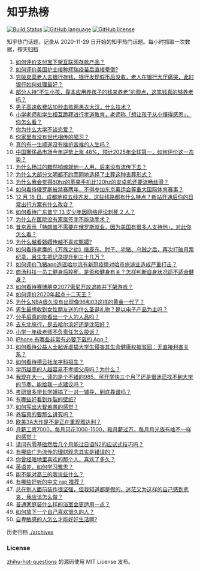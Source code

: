 # 知乎热榜
[![Build Status](https://github.com/ToWeLong/zhihu-hot-questions/workflows/CI/badge.svg)](https://github.com/ToWeLong/zhihu-hot-questions/actions)
[![GitHub language](https://img.shields.io/badge/language-golang-orange.svg)](https://golang.org/)
[![GitHub license](https://img.shields.io/github/license/ToWeLong/zhihu-hot-questions)](https://github.com/ToWeLong/zhihu-hot-questions/blob/main/LICENSE)

知乎热门话题，记录从 2020-11-29 日开始的知乎热门话题。每小时抓取一次数据，按天[归档](./archives)

<!-- BEGIN -->

1. [如何评价支付宝下架互联网存款产品？](https://www.zhihu.com/question/435363229)
1. [如何评价美国护士接种辉瑞疫苗后直接晕倒?](https://www.zhihu.com/question/435425447)
1. [穷破卖菜老人去银行存钱，银行发现假币后没收，老人在银行大厅痛哭，此时银行如何处理最好？](https://www.zhihu.com/question/434730115)
1. [部分人持“不生小孩，靠本应用养孩子的钱来养老”的观点，这笔钱真的够养老吗？](https://www.zhihu.com/question/428647620)
1. [男子高速收费站10秒击败两黑衣大汉，什么技术？](https://www.zhihu.com/question/435382356)
1. [小学老师和学生相互跪拜进行孝道教育，老师称「想让孩子从小懂得感恩」，你怎么看？](https://www.zhihu.com/question/435248534)
1. [你为什么大学不谈恋爱？](https://www.zhihu.com/question/281437650)
1. [你家里有没有世代相传的陋习？](https://www.zhihu.com/question/428104481)
1. [真的有一生顺遂没有挫折苦难的人生吗？](https://www.zhihu.com/question/34920215)
1. [中国奢侈品市场今年逆势上涨 48%，预计2025年全球第一，如何评价这一态势？](https://www.zhihu.com/question/435270040)
1. [为什么杨过的黯然销魂就他一人用，后来没有流传下去？](https://www.zhihu.com/question/55826813)
1. [为什么大部分文明都不约而同地选择了土葬这种丧葬形式？](https://www.zhihu.com/question/54198913)
1. [为什么我会觉得60hz的苹果手机比120hz的安卓机还要流畅丝滑？](https://www.zhihu.com/question/426473871)
1. [如何看待俄罗斯被禁赛两年，不得参加东京奥运会等重大国际体育赛事？](https://www.zhihu.com/question/435327527)
1. [12 月 18 日，成都地铁五线齐发，这些线路都有什么特点？新站开通后你的日常出行方案有什么改变？](https://www.zhihu.com/question/435294682)
1. [如何看待广东普宁 13 岁少年因网络评论刺死 2 人？](https://www.zhihu.com/question/435408668)
1. [为什么在医院没有家属签字不能动手术？](https://www.zhihu.com/question/20262131)
1. [普京表示「特朗普不需要在俄罗斯就业，因为美国有很多人支持他」，对此你怎么看？](https://www.zhihu.com/question/435303658)
1. [为什么越看甄嬛传越不喜欢甄嬛?](https://www.zhihu.com/question/428472662)
1. [如何看待老鹰的《万族之劫》继辰东、肘子、宅猪、乌贼之后，再次打破月票纪录，且生生把记录提升到三十几万？](https://www.zhihu.com/question/423398697)
1. [如何评价飞猪app造谣哈尔滨有新冠疫情对哈市旅游业造成严重打击？](https://www.zhihu.com/question/435333197)
1. [商汤科技一员工健身后猝死，是否和健身有关？怎样判断自身状况适不适合健身？](https://www.zhihu.com/question/435421401)
1. [如何看待赛博朋克2077索尼开放退款并下架游戏？](https://www.zhihu.com/question/435363731)
1. [如何评价2020年起点十二天王？](https://www.zhihu.com/question/435378328)
1. [为什么NBA很久没有出现像96和03这样的黄金一代了？](https://www.zhihu.com/question/430356326)
1. [男生最想收到女性朋友送的什么圣诞礼物？是以电子产品为主吗？](https://www.zhihu.com/question/434228572)
1. [分手后真的能看出一个人的人品吗？](https://www.zhihu.com/question/308996023)
1. [去东北旅行，是去哈尔滨好还是沈阳好？](https://www.zhihu.com/question/432510700)
1. [小学一年级老师不负责任怎么投诉？](https://www.zhihu.com/question/434888105)
1. [iPhone 有哪些非常有必要下载的 App？](https://www.zhihu.com/question/28306141)
1. [如何看待公益人士起诉虐猫大学生侵害其生命健康权被驳回：无直接利害关系？](https://www.zhihu.com/question/435207536)
1. [如何看待德云社龙字科招生？](https://www.zhihu.com/question/435367805)
1. [学历越高的人越容易不孝顺父母吗？为什么？](https://www.zhihu.com/question/419261239)
1. [我现在大一，读的是个不错的985，可开学快三个月了还是很迷茫找不到大学的节奏，能给我一点建议吗？](https://www.zhihu.com/question/433963848)
1. [考研很多学长学姐搞了一对一辅导，到底靠谱吗？](https://www.zhihu.com/question/328548803)
1. [有哪些好看到炸裂的壁纸?](https://www.zhihu.com/question/425110846)
1. [如何写出大智若愚的感觉？](https://www.zhihu.com/question/435334949)
1. [养猫真的要那么讲究吗？](https://www.zhihu.com/question/434406637)
1. [欧美3A大作是不是正在重现雅达利？](https://www.zhihu.com/question/434606154)
1. [月薪工资7000，每月只花1000-1500，和月薪过万，每月月光族有啥不一样的感觉？](https://www.zhihu.com/question/392697045)
1. [请问有零基础然后几个月能过日语N2的应试式技巧吗？](https://www.zhihu.com/question/34815826)
1. [有哪些广为流传的理财观念其实是错误的？](https://www.zhihu.com/question/433680292)
1. [你曾经暗地里喜欢的那个人，喜欢了多久？](https://www.zhihu.com/question/433654264)
1. [英语差，如何学习雅思？](https://www.zhihu.com/question/324956078)
1. [能不能对高三的我说些什么？](https://www.zhihu.com/question/426324826)
1. [有哪些好听的中文 rap 推荐？](https://www.zhihu.com/question/27536972)
1. [总在别人面前装作很坚强，但我知道都是假的，迷茫又为这样的自己感到悲哀，我应该怎么做？](https://www.zhihu.com/question/434556415)
1. [普通家庭装什么样的浴室会更适用一点？](https://www.zhihu.com/question/432786464)
1. [如何放下一个自己喜欢很久的人？](https://www.zhihu.com/question/432473524)
1. [自卑敏感的人怎么才能好好生活啊?](https://www.zhihu.com/question/433430925)

<!-- END -->

历史归档 [./archives](./archives)


### License
[zhihu-hot-questions](https://github.com/towelong/zhihu-hot-questions) 的源码使用 MIT License 发布。